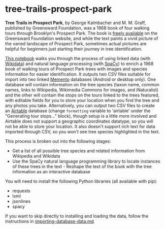 # tree-trails-prospect-park

__Tree Trails in Prospect Park__, by George Kalmbacher and M. M. Graff, published by Greensward Foundation, was a 1968 book of four walking tours through Brooklyn's Prospect Park. The book is [freely available](https://www.echonyc.com/~parks/books/treetrailsppk.html) on the Greensward Foundation website, and while the text paints a vivid picture of the varied landscape of Prospect Park, sometimes actual pictures are helpful for beginners just starting their journey in tree identification. 

[This notebook](https://github.com/saverkamp/tree-trails-prospect-park/tree_trails_prospect_park.ipynb) walks you through the process of using linked data (with [Wikidata](https://www.wikidata.org)) and natural language processing (with [SpaCy](https://spacy.io/)) to enrich a 1968 book of walking tours of Prospect Park trees with images and species information for easier identification. It outputs two CSV files suitable for import into two linked [Memento](https://mementodatabase.com/) databases (Android or desktop only). One database will contain information on the tree species (taxon name, common names, links to Wikipedia, Wikimedia Commons for images, and iNaturalist) and the other will contain the stops on the tours linked to the trees featured, with editable fields for you to store your location when you find the tree and any photos you take. Alternatively, you can output two CSV files to create an [Airtable](https://airtable.com/) database (change `formatting` variable to 'airtable' under the "Generating tour stops..." block), though setup is a little more involved and Airtable does not support a geographic coordinates datatype, so you will not be able to store your location. It also doesn't support rich text for data imported through CSV, so you won't see tree species highlighted in the text.  

This process is broken out into the following stages:  

- Get a list of all possible tree species and related information from Wikipedia and Wikidata
- Use the SpaCy natural language programming library to locate instances of these trees in the text - Reshape the text of the book with the tree information as an interactive database  

You will need to install the following Python libraries (all available with pip):  

- requests
- lxml
- jsonlines
- spacy  

If you want to skip directly to installing and loading the data, follow the instructions in [importing-database-data.md](importing-database-data.md).
